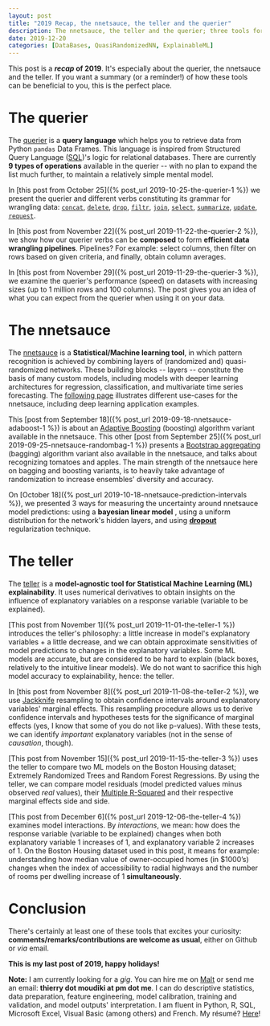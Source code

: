 ```yaml
---
layout: post
title: "2019 Recap, the nnetsauce, the teller and the querier"
description: The nnetsauce, the teller and the querier; three tools for Statistical Machine Learning
date: 2019-12-20
categories: [DataBases, QuasiRandomizedNN, ExplainableML]
---
```


This post is a **_recap_ of 2019**. It's especially about the querier, the nnetsauce and the teller. If you want a summary (or a reminder!) of how these tools can be beneficial to you, this is the perfect place. 

# The querier

The [querier](https://github.com/thierrymoudiki/querier) is a __query language__ which helps you to retrieve data from Python `pandas` Data Frames. This language is inspired from Structured Query Language ([SQL](https://en.wikipedia.org/wiki/SQL))'s logic for relational databases. There are currently __9 types of operations__ available in the querier -- with no plan to expand the list much further, to maintain a relatively simple mental model.

In [this post from October 25]({% post_url 2019-10-25-the-querier-1 %}) we present the querier and different verbs constituting its grammar for wrangling data: [`concat`](https://github.com/thierrymoudiki/querier/tree/master/querier/demo/thierrymoudiki_251019_concat.ipynb), [`delete`](https://github.com/thierrymoudiki/querier/tree/master/querier/demo/thierrymoudiki_241019_delete.ipynb), [`drop`](https://github.com/thierrymoudiki/querier/tree/master/querier/demo/thierrymoudiki_241019_drop.ipynb), [`filtr`](https://github.com/thierrymoudiki/querier/tree/master/querier/demo/thierrymoudiki_231019_filtr.ipynb), [`join`](https://github.com/thierrymoudiki/querier/tree/master/querier/demo/thierrymoudiki_231019_join.ipynb), [`select`](https://github.com/thierrymoudiki/querier/tree/master/querier/demo/thierrymoudiki_231019_select.ipynb), [`summarize`](https://github.com/thierrymoudiki/querier/tree/master/querier/demo/thierrymoudiki_231019_summarize.ipynb), [`update`](https://github.com/thierrymoudiki/querier/tree/master/querier/demo/thierrymoudiki_251019_update.ipynb), [`request`](https://github.com/thierrymoudiki/querier/tree/master/querier/demo/thierrymoudiki_231019_request.ipynb). 
 

In [this post from November 22]({% post_url 2019-11-22-the-querier-2 %}), we show how our querier verbs can be __composed__ to form __efficient data wrangling pipelines__. Pipelines? For example: select columns, then filter on rows based on given criteria, and finally, obtain column averages.

In [this post from November 29]({% post_url 2019-11-29-the-querier-3 %}), we examine the querier's performance (speed) on datasets with increasing sizes (up to 1 million rows and 100 columns). The post gives you an idea of what you can expect from the querier when using it on your data. 

# The nnetsauce

The [nnetsauce](https://github.com/thierrymoudiki/nnetsauce) is a __Statistical/Machine learning tool__,  in which pattern recognition is achieved by combining layers of (randomized and) quasi-randomized networks. These building blocks -- layers --  constitute the basis of many custom models, including models with deeper learning architectures for regression, classification, and multivariate time series forecasting. The [following page](https://thierrymoudiki.github.io/software/nnetsauce/index.html) illustrates different use-cases for the nnetsauce, including deep learning application examples. 

This [post from September 18]({% post_url 2019-09-18-nnetsauce-adaboost-1 %}) is about an [Adaptive Boosting](https://en.wikipedia.org/wiki/AdaBoost) (boosting) algorithm variant available in the nnetsauce. This other [post from September 25]({% post_url 2019-09-25-nnetsauce-randombag-1 %}) presents a [Bootstrap aggregating](https://en.wikipedia.org/wiki/Bootstrap_aggregating) (bagging) algorithm variant also available in the nnetsauce, and talks about recognizing tomatoes and apples. The main strength of the nnetsauce here on bagging and boosting variants, is to heavily take advantage of randomization to increase ensembles' diversity and accuracy. 

On [October 18]({% post_url 2019-10-18-nnetsauce-prediction-intervals %}), we presented 3 ways for measuring the uncertainty around nnetsauce model predictions: using a __bayesian linear model__ , using a uniform distribution for the network's hidden layers, and using [__dropout__](https://en.wikipedia.org/wiki/Dropout_(neural_networks)) regularization technique. 



# The teller

The [teller](https://github.com/thierrymoudiki/teller) is a __model-agnostic tool for Statistical Machine Learning (ML) explainability__. It uses numerical derivatives to obtain insights on the influence of explanatory variables on a response variable (variable to be explained). 

[This post from November 1]({% post_url 2019-11-01-the-teller-1 %}) introduces the teller's philosophy: a little increase in model's explanatory variables + a little decrease, and we can obtain approximate sensitivities of model predictions to changes in the explanatory variables. Some ML models are accurate, but are considered to be hard to explain (black boxes, relatively to the intuitive linear models). We do not want to sacrifice this high model accuracy to explainability, hence: the teller. 

In [this post from November 8]({% post_url 2019-11-08-the-teller-2 %}), we use [Jackknife](https://en.m.wikipedia.org/wiki/Jackknife_resampling) resampling to obtain confidence intervals around explanatory variables' marginal effects. This resampling procedure allows us to derive confidence intervals and hypotheses tests for the significance of marginal effects (yes, I know that some of you do not like p-values). With these tests, we can identify _important_ explanatory variables (not in the sense of _causation_, though).

[This post from November 15]({% post_url 2019-11-15-the-teller-3 %}) uses the teller to compare two ML models on the Boston Housing dataset; Extremely Randomized  Trees and Random Forest Regressions. By using the teller, we can compare model residuals (model predicted values minus observed _real_ values), their [Multiple R-Squared](https://en.wikipedia.org/wiki/Coefficient_of_determination) and their respective marginal effects side and side. 

 [This post from December 6]({% post_url 2019-12-06-the-teller-4 %}) examines model interactions. By _interactions_, we mean: how does the response variable (variable to be explained) changes when both explanatory variable 1 increases of 1, and  explanatory variable 2 increases of 1. On the Boston Housing dataset used in this post, it means for example: understanding how median value of owner-occupied homes (in $1000’s) changes when the index of accessibility to radial highways and the number of rooms per dwelling increase of 1 __simultaneously__. 

# Conclusion

There's certainly at least one of these tools that excites your curiosity: __comments/remarks/contributions are welcome as usual__, either on Github or _via_ email. 


__This is my last post of 2019, happy holidays!__


__Note:__ I am currently looking for a _gig_. You can hire me on [Malt](https://www.malt.fr/profile/thierrymoudiki) or send me an email: __thierry dot moudiki at pm dot me__. I can do descriptive statistics, data preparation, feature engineering, model calibration, training and validation, and model outputs' interpretation. I am fluent in Python, R, SQL, Microsoft Excel, Visual Basic (among others) and French. My résumé? [Here]({{base}}/cv/thierry-moudiki.pdf)!



